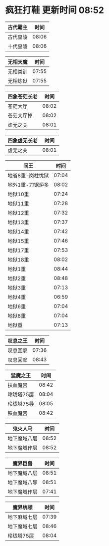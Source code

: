 # 疯狂打鞋 更新时间 08:52

| 古代霸主   | 时间    |
|--------|-------|
| 古代皇陵 | 08:06 |
| 十代皇陵 | 08:06 |

| 无相天魔   | 时间    |
|--------|-------|
| 无相类训 | 07:55 |
| 无相炼狱 | 07:55 |

| 四象苍茫长老   | 时间    |
|--------|-------|
| 苍茫大厅 | 08:02 |
| 苍茫大厅掉 | 08:02 |
| 虚无之关 | 08:01 |

| 四象虚无长老   | 时间    |
|--------|-------|
| 虚无之关 | 08:01 |

| 间王   | 时间    |
|--------|-------|
| 地省8重-岗柱忧狱 | 07:04 |
| 地外1重-刀锯炉多 | 08:02 |
| 地狱10重 | 07:24 |
| 地狱11重 | 07:28 |
| 地狱12重 | 07:32 |
| 地狱13重 | 07:37 |
| 地狱14重 | 07:42 |
| 地狱15重 | 07:46 |
| 地狱17重 | 07:53 |
| 地狱18重 | 08:02 |
| 地狱1重 | 08:44 |
| 地狱2重 | 08:48 |
| 地狱3重 | 07:13 |
| 地狱4重 | 06:59 |
| 地狱6重 | 07:04 |
| 地狱8重 | 07:04 |
| 地狱重 | 07:13 |

| 叹息之王   | 时间    |
|--------|-------|
| 叹息回廓 | 07:36 |
| 叹息回廊 | 08:43 |

| 猛魔之王   | 时间    |
|--------|-------|
| 扶血魔宫 | 08:42 |
| 玲珑塔75层 | 08:04 |
| 玲珑塔75导 | 08:05 |
| 铁血魔宫 | 08:42 |

| 鬼火人马   | 时间    |
|--------|-------|
| 地下魔域八层 | 08:52 |
| 地下魔域作层 | 08:52 |

| 魔界巨兽   | 时间    |
|--------|-------|
| 地下魔域八层 | 08:51 |
| 地下魔域八导 | 08:51 |
| 地下魔域作层 | 07:41 |

| 魔界统领   | 时间    |
|--------|-------|
| 地下麻域七层 | 07:39 |
| 地下魔域七层 | 08:46 |
| 玲珑塔75层 | 08:04 |